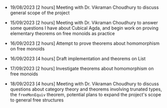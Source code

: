 * 19/08/2023 [2 hours]
Meeting with Dr. Vikraman Choudhury to discuss general scope of the project

* 15/09/2023 [2 hours]
Meeting with Dr. Vikraman Choudhury to answer some questions I have about Cubical Agda, 
and begin work on proving elementary theorems on free monoids as practice

* 16/09/2023 [2 hours]
Attempt to prove theorems about homomorphism on free monoids

* 16/09/2023 [4 hours]
Draft implementation and theorems on List

* 17/09/2023 [2 hours]
Investigate theorems about homomorphism on free monoids

* 18/09/2023 [4 hours]
Meeting with Dr. Vikraman Choudhury to discuss questions about category theory and theorems
involving trunated types, the `freeMonEquiv` theorem, potential plans to expand the project's
scope to general free structures

